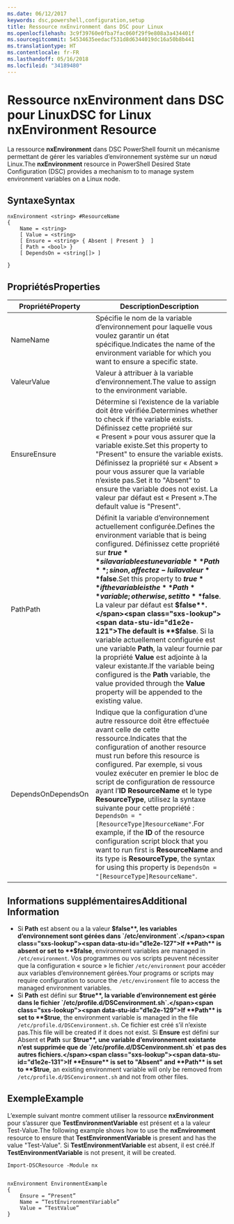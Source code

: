 ```yaml
---
ms.date: 06/12/2017
keywords: dsc,powershell,configuration,setup
title: Ressource nxEnvironment dans DSC pour Linux
ms.openlocfilehash: 3c9f39760e0fba7fac060f29f9e808a3a434401f
ms.sourcegitcommit: 54534635eedacf531d8d6344019dc16a50b8b441
ms.translationtype: HT
ms.contentlocale: fr-FR
ms.lasthandoff: 05/16/2018
ms.locfileid: "34189480"
---
```

# <a name="dsc-for-linux-nxenvironment-resource"></a><span data-ttu-id="d1e2e-103">Ressource nxEnvironment dans DSC pour Linux</span><span class="sxs-lookup"><span data-stu-id="d1e2e-103">DSC for Linux nxEnvironment Resource</span></span>

<span data-ttu-id="d1e2e-104">La ressource **nxEnvironment** dans DSC PowerShell fournit un mécanisme permettant de gérer les variables d’environnement système sur un nœud Linux.</span><span class="sxs-lookup"><span data-stu-id="d1e2e-104">The **nxEnvironment** resource in PowerShell Desired State Configuration (DSC) provides a mechanism to to manage system environment variables on a Linux node.</span></span>

## <a name="syntax"></a><span data-ttu-id="d1e2e-105">Syntaxe</span><span class="sxs-lookup"><span data-stu-id="d1e2e-105">Syntax</span></span>

```
nxEnvironment <string> #ResourceName
{
    Name = <string>
    [ Value = <string>
    [ Ensure = <string> { Absent | Present }  ]
    [ Path = <bool> }
    [ DependsOn = <string[]> ]

}
```

## <a name="properties"></a><span data-ttu-id="d1e2e-106">Propriétés</span><span class="sxs-lookup"><span data-stu-id="d1e2e-106">Properties</span></span>

|  <span data-ttu-id="d1e2e-107">Propriété</span><span class="sxs-lookup"><span data-stu-id="d1e2e-107">Property</span></span> |  <span data-ttu-id="d1e2e-108">Description</span><span class="sxs-lookup"><span data-stu-id="d1e2e-108">Description</span></span> |
|---|---|
| <span data-ttu-id="d1e2e-109">Name</span><span class="sxs-lookup"><span data-stu-id="d1e2e-109">Name</span></span>| <span data-ttu-id="d1e2e-110">Spécifie le nom de la variable d’environnement pour laquelle vous voulez garantir un état spécifique.</span><span class="sxs-lookup"><span data-stu-id="d1e2e-110">Indicates the name of the environment variable for which you want to ensure a specific state.</span></span>|
| <span data-ttu-id="d1e2e-111">Valeur</span><span class="sxs-lookup"><span data-stu-id="d1e2e-111">Value</span></span>| <span data-ttu-id="d1e2e-112">Valeur à attribuer à la variable d’environnement.</span><span class="sxs-lookup"><span data-stu-id="d1e2e-112">The value to assign to the environment variable.</span></span>|
| <span data-ttu-id="d1e2e-113">Ensure</span><span class="sxs-lookup"><span data-stu-id="d1e2e-113">Ensure</span></span>| <span data-ttu-id="d1e2e-114">Détermine si l’existence de la variable doit être vérifiée.</span><span class="sxs-lookup"><span data-stu-id="d1e2e-114">Determines whether to check if the variable exists.</span></span> <span data-ttu-id="d1e2e-115">Définissez cette propriété sur « Present » pour vous assurer que la variable existe.</span><span class="sxs-lookup"><span data-stu-id="d1e2e-115">Set this property to "Present" to ensure the variable exists.</span></span> <span data-ttu-id="d1e2e-116">Définissez la propriété sur « Absent » pour vous assurer que la variable n’existe pas.</span><span class="sxs-lookup"><span data-stu-id="d1e2e-116">Set it to "Absent" to ensure the variable does not exist.</span></span> <span data-ttu-id="d1e2e-117">La valeur par défaut est « Present ».</span><span class="sxs-lookup"><span data-stu-id="d1e2e-117">The default value is "Present".</span></span>|
| <span data-ttu-id="d1e2e-118">Path</span><span class="sxs-lookup"><span data-stu-id="d1e2e-118">Path</span></span>| <span data-ttu-id="d1e2e-119">Définit la variable d’environnement actuellement configurée.</span><span class="sxs-lookup"><span data-stu-id="d1e2e-119">Defines the environment variable that is being configured.</span></span> <span data-ttu-id="d1e2e-120">Définissez cette propriété sur **$true** si la variable est une variable **Path** ; sinon, affectez-lui la valeur **$false**.</span><span class="sxs-lookup"><span data-stu-id="d1e2e-120">Set this property to **$true** if the variable is the **Path** variable; otherwise, set it to **$false**.</span></span> <span data-ttu-id="d1e2e-121">La valeur par défaut est **$false**.</span><span class="sxs-lookup"><span data-stu-id="d1e2e-121">The default is **$false**.</span></span> <span data-ttu-id="d1e2e-122">Si la variable actuellement configurée est une variable **Path**, la valeur fournie par la propriété **Value** est adjointe à la valeur existante.</span><span class="sxs-lookup"><span data-stu-id="d1e2e-122">If the variable being configured is the **Path** variable, the value provided through the **Value** property will be appended to the existing value.</span></span>|
| <span data-ttu-id="d1e2e-123">DependsOn</span><span class="sxs-lookup"><span data-stu-id="d1e2e-123">DependsOn</span></span> | <span data-ttu-id="d1e2e-124">Indique que la configuration d’une autre ressource doit être effectuée avant celle de cette ressource.</span><span class="sxs-lookup"><span data-stu-id="d1e2e-124">Indicates that the configuration of another resource must run before this resource is configured.</span></span> <span data-ttu-id="d1e2e-125">Par exemple, si vous voulez exécuter en premier le bloc de script de configuration de ressource ayant l’**ID** **ResourceName** et le type **ResourceType**, utilisez la syntaxe suivante pour cette propriété : `DependsOn = "[ResourceType]ResourceName"`.</span><span class="sxs-lookup"><span data-stu-id="d1e2e-125">For example, if the **ID** of the resource configuration script block that you want to run first is **ResourceName** and its type is **ResourceType**, the syntax for using this property is `DependsOn = "[ResourceType]ResourceName"`.</span></span>|

## <a name="additional-information"></a><span data-ttu-id="d1e2e-126">Informations supplémentaires</span><span class="sxs-lookup"><span data-stu-id="d1e2e-126">Additional Information</span></span>

* <span data-ttu-id="d1e2e-127">Si **Path** est absent ou a la valeur **$false**, les variables d’environnement sont gérées dans `/etc/environment`.</span><span class="sxs-lookup"><span data-stu-id="d1e2e-127">If **Path** is absent or set to **$false**, environment variables are managed in `/etc/environment`.</span></span> <span data-ttu-id="d1e2e-128">Vos programmes ou vos scripts peuvent nécessiter que la configuration « source » le fichier `/etc/environment` pour accéder aux variables d’environnement gérées.</span><span class="sxs-lookup"><span data-stu-id="d1e2e-128">Your programs or scripts may require configuration to source the `/etc/environment` file to access the managed environment variables.</span></span>
* <span data-ttu-id="d1e2e-129">Si **Path** est défini sur **$true**, la variable d’environnement est gérée dans le fichier `/etc/profile.d/DSCenvironment.sh`.</span><span class="sxs-lookup"><span data-stu-id="d1e2e-129">If **Path** is set to **$true**, the environment variable is managed in the file `/etc/profile.d/DSCenvironment.sh`.</span></span> <span data-ttu-id="d1e2e-130">Ce fichier est créé s’il n’existe pas.</span><span class="sxs-lookup"><span data-stu-id="d1e2e-130">This file will be created if it does not exist.</span></span> <span data-ttu-id="d1e2e-131">Si **Ensure** est défini sur Absent et **Path** sur **$true**, une variable d’environnement existante n’est supprimée que de `/etc/profile.d/DSCenvironment.sh` et pas des autres fichiers.</span><span class="sxs-lookup"><span data-stu-id="d1e2e-131">If **Ensure** is set to "Absent" and **Path** is set to **$true**, an existing environment variable will only be removed from `/etc/profile.d/DSCenvironment.sh` and not from other files.</span></span>

## <a name="example"></a><span data-ttu-id="d1e2e-132">Exemple</span><span class="sxs-lookup"><span data-stu-id="d1e2e-132">Example</span></span>

<span data-ttu-id="d1e2e-133">L’exemple suivant montre comment utiliser la ressource **nxEnvironment** pour s’assurer que **TestEnvironmentVariable** est présent et a la valeur Test-Value.</span><span class="sxs-lookup"><span data-stu-id="d1e2e-133">The following example shows how to use the **nxEnvironment** resource to ensure that **TestEnvironmentVariable** is present and has the value "Test-Value".</span></span> <span data-ttu-id="d1e2e-134">Si **TestEnvironmentVariable** est absent, il est créé.</span><span class="sxs-lookup"><span data-stu-id="d1e2e-134">If **TestEnvironmentVariable** is not present, it will be created.</span></span>

```
Import-DSCResource -Module nx


nxEnvironment EnvironmentExample
{
    Ensure = “Present”
    Name = “TestEnvironmentVariable”
    Value = “TestValue”
}
```